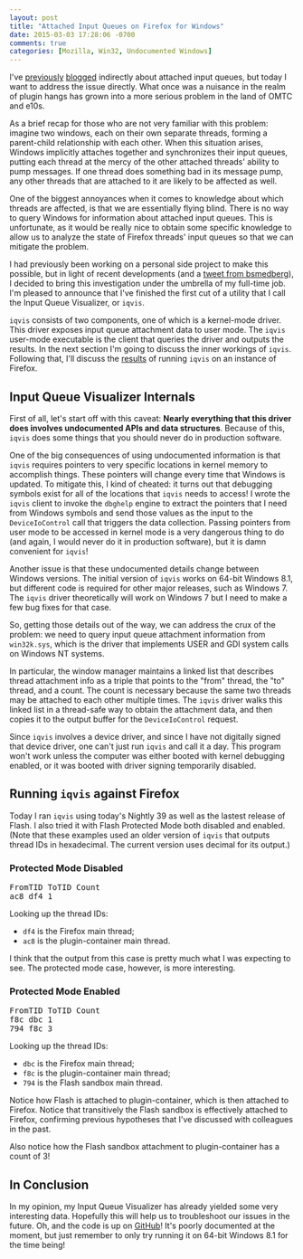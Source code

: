 ```yaml
---
layout: post
title: "Attached Input Queues on Firefox for Windows"
date: 2015-03-03 17:28:06 -0700
comments: true
categories: [Mozilla, Win32, Undocumented Windows]
---
```

I've [previously](http://dblohm7.ca/blog/2012/11/22/plugin-hang-user-interface-for-firefox/) [blogged](http://dblohm7.ca/blog/2013/02/15/plugin-hang-ui-on-aurora/) 
indirectly about attached input queues, but today I want to address the issue directly. What once was a nuisance in the realm of plugin hangs has grown into a more 
serious problem in the land of OMTC and e10s.

As a brief recap for those who are not very familiar with this problem: imagine two windows, each on their own separate threads, forming a parent-child relationship 
with each other. When this situation arises, Windows implicitly attaches together and synchronizes their input queues, putting each thread at the mercy of the other 
attached threads' ability to pump messages. If one thread does something bad in its message pump, any other threads that are attached to it are likely to be affected as well.

One of the biggest annoyances when it comes to knowledge about which threads are affected, is that we are essentially flying blind. There is no 
way to query Windows for information about attached input queues. This is unfortunate, as it would be really nice to obtain some specific knowledge to allow us to 
analyze the state of Firefox threads' input queues so that we can mitigate the problem.

I had previously been working on a personal side project to make this possible, but in light of recent developments (and a [tweet from bsmedberg](https://twitter.com/nsIAnswers/status/565883284748795905)), 
I decided to bring this investigation under the umbrella of my full-time job. I'm pleased to announce that I've finished the first cut of a utility that I call 
the Input Queue Visualizer, or `iqvis`.

`iqvis` consists of two components, one of which is a kernel-mode driver. This driver exposes input queue attachment data to user mode. The `iqvis` user-mode 
executable is the client that queries the driver and outputs the results. In the next section I'm going to discuss the inner workings of `iqvis`. Following that, I'll 
discuss the [results](#results) of running `iqvis` on an instance of Firefox.

<a name="internals"></a>Input Queue Visualizer Internals
--------------------------------

First of all, let's start off with this caveat: **Nearly everything that this driver does involves undocumented APIs and data structures**. Because of this, `iqvis` 
does some things that you should never do in production software.

One of the big consequences of using undocumented information is that `iqvis` requires pointers to very specific locations 
in kernel memory to accomplish things. These pointers will change every time that Windows is updated. To mitigate this, I kind of cheated: it turns out that 
debugging symbols exist for all of the locations that `iqvis` needs to access! I wrote the `iqvis` client to invoke the `dbghelp` engine to extract the pointers that 
I need from Windows symbols and send those values as the input to the `DeviceIoControl` call that triggers the data collection. Passing pointers from user mode to be 
accessed in kernel mode is a very dangerous thing to do (and again, I would never do it in production software), but it is damn convenient for `iqvis`!

Another issue is that these undocumented details change between Windows versions. The initial version of `iqvis` works on 64-bit Windows 8.1, but different code is required 
for other major releases, such as Windows 7. The `iqvis` driver theoretically will work on Windows 7 but I need to make a few bug fixes for that case.

So, getting those details out of the way, we can address the crux of the problem: we need to query input queue attachment information from `win32k.sys`, which is the 
driver that implements USER and GDI system calls on Windows NT systems.

In particular, the window manager maintains a linked list that describes thread attachment info as a triple that points to the "from" thread, the "to" thread, and a count. 
The count is necessary because the same two threads may be attached to each other multiple times. The `iqvis` driver walks this linked list in a thread-safe way to obtain 
the attachment data, and then copies it to the output buffer for the `DeviceIoControl` request.

Since `iqvis` involves a device driver, and since I have not digitally signed that device driver, one can't just run `iqvis` and call it a day. This program won't work 
unless the computer was either booted with kernel debugging enabled, or it was booted with driver signing temporarily disabled.

<a name="results"></a>Running `iqvis` against Firefox
-------------------------------

Today I ran `iqvis` using today's Nightly 39 as well as the lastest release of Flash. I also tried it with Flash Protected Mode both disabled and enabled.
(Note that these examples used an older version of `iqvis` that outputs thread IDs in hexadecimal. The current version uses decimal for its output.)

### Protected Mode Disabled

<pre><samp>FromTID ToTID Count
ac8 df4 1
</samp></pre>

Looking up the thread IDs:

* `df4` is the Firefox main thread;
* `ac8` is the plugin-container main thread.

I think that the output from this case is pretty much what I was expecting to see. The protected mode case, however, is more interesting.

### Protected Mode Enabled

<pre><samp>FromTID ToTID Count
f8c dbc 1
794 f8c 3
</samp></pre>

Looking up the thread IDs:

* `dbc` is the Firefox main thread;
* `f8c` is the plugin-container main thread;
* `794` is the Flash sandbox main thread.

Notice how Flash is attached to plugin-container, which is then attached to Firefox. Notice that transitively the Flash sandbox is effectively attached to Firefox, 
confirming previous hypotheses that I've discussed with colleagues in the past.

Also notice how the Flash sandbox attachment to plugin-container has a count of 3!

In Conclusion
-------------

In my opinion, my Input Queue Visualizer has already yielded some very interesting data. Hopefully this will help us to troubleshoot our issues in the future. Oh, 
and the code is up on [GitHub](https://github.com/dblohm7/iqvis)! It's poorly documented at the moment, but just remember to only try running it on 64-bit Windows 
8.1 for the time being!

